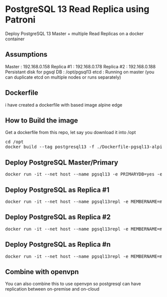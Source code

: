 # PostgreSQL 13 Read Replica using Patroni

Deploy PostgreSQL 13 Master + multiple Read Replicas on a docker container

## Assumptions

Master     : 192.168.0.158
Replica #1 : 192.168.0.178
Replica #2 : 192.168.0.188
Persistant disk for pgsql DB : /opt/pgsql13
etcd       : Running on master (you can duplicate etcd on multiple nodes or runs separately)

## Dockerfile
i have created a dockerfile with based image alpine edge

## How to Build the image
Get a dockerfile from this repo, let say you download it into /opt

<pre>
cd /opt
docker build --tag postgresql13 -f ./Dockerfile-pgsql13-alpine /mnt
</pre>

## Deploy PostgreSQL Master/Primary
<pre>
docker run -it --net host --name pgsql13 -e PRIMARYDB=yes -e RUNETCD=yes -e INITETCD=yes -e INITDB=yes -v /opt/pgsql13:/var/lib/postgresql postgresql13
</pre>

## Deploy PostgreSQL as Replica #1
<pre>
docker run -it --net host --name pgsql13repl -e MEMBERNAME=member_1 -e INITDB=yes -e ETCDIPPORT1="192.168.0.158:2379" -v /opt/pgsql13:/var/lib/postgresql postgresql13
</pre>

## Deploy PostgreSQL as Replica #2 
<pre>
docker run -it --net host --name pgsql13repl -e MEMBERNAME=member_2 -e INITDB=yes -e ETCDIPPORT1="192.168.0.158:2379" -v /opt/pgsql13:/var/lib/postgresql postgresql13
</pre>

## Deploy PostgreSQL as Replica #n
<pre>
docker run -it --net host --name pgsql13repl -e MEMBERNAME=member_n -e INITDB=yes -e ETCDIPPORT1="192.168.0.158:2379" -v /opt/pgsql13:/var/lib/postgresql postgresql13
</pre>


## Combine with openvpn 
You can also combine this to use openvpn so postgresql can have replication between on-premise and on-cloud  
